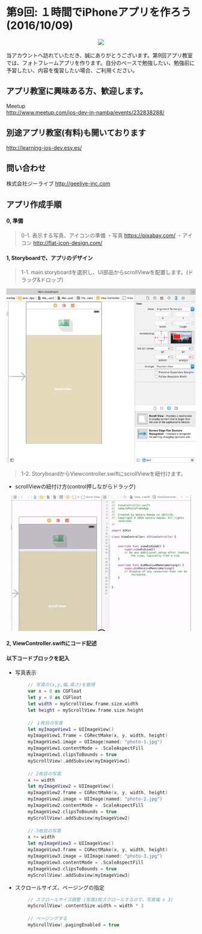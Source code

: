   
  
# 第9回: １時間でiPhoneアプリを作ろう (2016/10/09)

  <div style="text-align:center"><img src ="https://github.com/iosClassForBeginner/samplePhotoFrameApp/blob/master/Assets/sample.gif" /></div>
  
  当アカウントへ訪れていただき、誠にありがとうございます。第9回アプリ教室では、フォトフレームアプリを作ります。自分のペースで勉強したい、勉強前に予習したい、内容を復習したい場合、ご利用ください。
  
## アプリ教室に興味ある方、歓迎します。  
  Meetup  
  http://www.meetup.com/ios-dev-in-namba/events/232838288/  
  
## 別途アプリ教室(有料)も開いております  
  http://learning-ios-dev.esy.es/  

## 問い合わせ
  株式会社ジーライブ
  http://geelive-inc.com  

## アプリ作成手順
#### 0, 準備
> 0-1. 表示する写真、アイコンの準備
  ・写真
    https://pixabay.com/
  ・アイコン
    http://flat-icon-design.com/

#### 1, Storyboardで、アプリのデザイン
> 1-1. main.storyboardを選択し、UI部品からscrollViewを配置します。(ドラッグ&ドロップ)
<div style="text-align:center"><img src ="https://github.com/iosClassForBeginner/samplePhotoFrameApp/blob/master/Assets/6.png" /></div>

> 1-2. StoryboardからViewcontroller.swiftにscrollViewを紐付けます。
- scrollViewの紐付け方(control押しながらドラッグ)
<div style="text-align:center"><img src ="https://github.com/iosClassForBeginner/samplePhotoFrameApp/blob/master/Assets/7.gif" /></div>

#### 2, ViewController.swiftにコード記述
#### 以下コードブロックを記入
  
- 写真表示

```Swift
        // 写真の(x,y,幅,高さ)を取得
        var x = 0 as CGFloat
        let y = 0 as CGFloat
        let width = myScrollView.frame.size.width
        let height = myScrollView.frame.size.height
        
        // １枚目の写真
        let myImageView1 = UIImageView()
        myImageView1.frame = CGRectMake(x, y, width, height)
        myImageView1.image = UIImage(named: "photo-1.jpg")
        myImageView1.contentMode = .ScaleAspectFill
        myImageView1.clipsToBounds = true
        myScrollView!.addSubview(myImageView1)
        
        // 2枚目の写真
        x += width
        let myImageView2 = UIImageView()
        myImageView2.frame = CGRectMake(x, y, width, height)
        myImageView2.image = UIImage(named: "photo-2.jpg")
        myImageView2.contentMode = .ScaleAspectFill
        myImageView2.clipsToBounds = true
        myScrollView!.addSubview(myImageView2)
        
        // 3枚目の写真
        x += width
        let myImageView3 = UIImageView()
        myImageView3.frame = CGRectMake(x, y, width, height)
        myImageView3.image = UIImage(named: "photo-3.jpg")
        myImageView3.contentMode = .ScaleAspectFill
        myImageView3.clipsToBounds = true
        myScrollView!.addSubview(myImageView3)
```
- スクロールサイズ、ページングの指定

```Swift
        // スクロールサイズ調整 (写真3枚スクロールするので、写真幅 x 3)
        myScrollView!.contentSize.width = width * 3
        
        // ページングする
        myScrollView!.pagingEnabled = true
```


